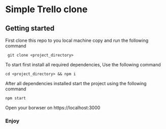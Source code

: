 # Simple Trello clone

## Getting started

First clone this repo to you local machine copy and run the following command

` git clone <project_directory>`

To start first install all required dependencies, Use the following command

`cd <project_directory> && npm i`

After all dependencies installed start the project using the following command

`npm start`

Open your borwser on https://localhost:3000

### Enjoy
